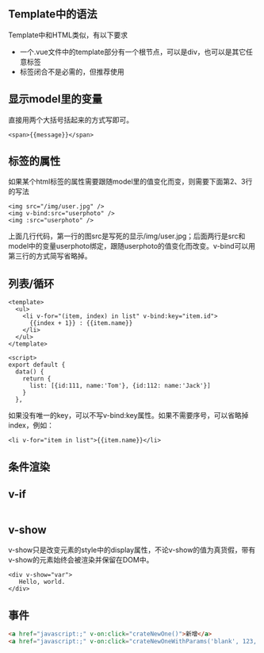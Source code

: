 Template中的语法
----

Template中和HTML类似，有以下要求

* 一个.vue文件中的template部分有一个根节点，可以是div，也可以是其它任意标签
* 标签闭合不是必需的，但推荐使用


## 显示model里的变量

直接用两个大括号括起来的方式写即可。

```
<span>{{message}}</span>
```

## 标签的属性

如果某个html标签的属性需要跟随model里的值变化而变，则需要下面第2、3行的写法

```
<img src="/img/user.jpg" />
<img v-bind:src="userphoto" />
<img :src="userphoto" />
```
上面几行代码，第一行的图src是写死的显示/img/user.jpg；后面两行是src和model中的变量userphoto绑定，跟随userphoto的值变化而改变。v-bind可以用第三行的方式简写省略掉。

## 列表/循环

```
<template>
  <ul>
    <li v-for="(item, index) in list" v-bind:key="item.id">
  	  {{index + 1}} : {{item.name}}
    </li>
  </ul>
</template>

<script>
export default {
  data() {
    return {
      list: [{id:111, name:'Tom'}, {id:112: name:'Jack'}]
    }
  },
```
如果没有唯一的key，可以不写v-bind:key属性。如果不需要序号，可以省略掉index，例如：

```
<li v-for="item in list">{{item.name}}</li>
```

## 条件渲染

## v-if
```

```
## v-show
v-show只是改变元素的style中的display属性，不论v-show的值为真货假，带有v-show的元素始终会被渲染并保留在DOM中。

```
<div v-show="var">
   Hello, world.
</div>
```

## 事件

```HTML
<a href="javascript:;" v-on:click="crateNewOne()">新增</a>
<a href="javascript:;" v-on:click="crateNewOneWithParams('blank', 123, varInData)">新增</a>
```